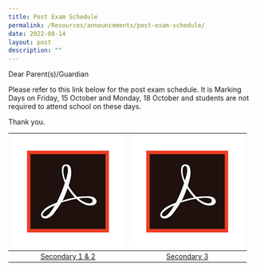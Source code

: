 ```yaml
---
title: Post Exam Schedule
permalink: /Resources/announcements/post-exam-schedule/
date: 2022-08-14
layout: post
description: ""
---
```

Dear Parent(s)/Guardian

Please refer to this link below for the post exam schedule. It is Marking Days on Friday, 15 October and Monday, 18 October and students are not required to attend school on these days.

Thank you.

<table>
<thead>
  <tr>
    <th><a href="/files/Announcement/Post%20Exam%20Schedule/Website_Sec-12_Parent-Letter_Post-Exam-Schedule.pdf" target = "_blank"> <img src="/images/acrobat.png" alt="Adobe Acrobat" width="225" height="225"></a></th>
    <th><a href="/files/Announcement/Post%20Exam%20Schedule/Website_Sec-3_Parent-Letter_Post-Exam-Schedule.pdf" target = "_blank"> <img src="/images/acrobat.png" alt="Adobe Acrobat" width="225" height="225"></a></th>
  </tr>
</thead>
<tbody>
  <tr>
    <td style="text-align: center;"><a href="https://www.sgs.edu.sg/wp-content/uploads/2021/10/Website_Sec-12_Parent-Letter_Post-Exam-Schedule.pdf">Secondary 1 &amp; 2</a></td>
    <td style="text-align: center;"><a href="https://www.sgs.edu.sg/wp-content/uploads/2021/10/Website_Sec-3_Parent-Letter_Post-Exam-Schedule.pdf">Secondary 3</a></td>
  </tr>
</tbody>
</table>